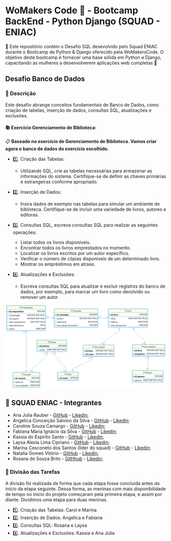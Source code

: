 # WoMakers Code 🦋 - Bootcamp BackEnd - Python Django (SQUAD - ENIAC)

🦋 Este repositório contém o Desafio SQL desevolvido pelo Squad ENIAC durante o Bootcamp de Python & Django oferecido pela WoMakersCode. O objetivo deste bootcamp é fornecer uma base sólida em Python e Django, capacitando as mulheres a desenvolverem aplicações web completas 🦋

## Desafio Banco de Dados

### 📜 Descrição

Este desafio abrange conceitos fundamentais de Banco de Dados, como criação de tabelas, inserção de dados, consultas SQL, atualizações e exclusões.
  
#### 📚 Exercício  Gerenciamento de Biblioteca:

📋 **Baseado no exercício de Gerenciamento de Biblioteca. Vamos criar agora o banco de dados do exercício escolhido.**

- 1️⃣. Criação das Tabelas:
    - Utilizando SQL, crie as tabelas necessárias para armazenar as informações do sistema. Certifique-se de definir as chaves primárias e estrangeiras conforme apropriado.

- 2️⃣. Inserção de Dados:
    - Insira dados de exemplo nas tabelas para simular um ambiente de biblioteca. Certifique-se de incluir uma variedade de livros, autores e editoras.

- 3️⃣. Consultas SQL, escreva consultas SQL para realizar as seguintes operações:
    - Listar todos os livros disponíveis.
    - Encontrar todos os livros emprestados no momento.
    - Localizar os livros escritos por um autor específico.
    - Verificar o número de cópias disponíveis de um determinado livro.
    - Mostrar os empréstimos em atraso.

- 4️⃣. Atualizações e Exclusões:
    - Escreva consultas SQL para atualizar e excluir registros do banco de dados, por exemplo, para marcar um livro como devolvido ou remover um autor

![modelagem](banco_eniac.png)


## 👥 SQUAD ENIAC - Integrantes 

- Ana Julia Rauber - [GitHub](https://github.com/anajuliarauber) - [Likedin](https://www.linkedin.com/in/ana-julia-rauber/);
- Angelica Conceição Salvino da Silva - [GitHub](https://github.com/AngelicaSalvino) - [Likedin](https://www.linkedin.com/in/angelica-salvino/);
- Caroline Souza Camargo - [GitHub](https://github.com/Caroline-Camargo) - [Likedin](https://www.linkedin.com/in/caroline-souza-camargo-023b54164/);
- Fabiana Maria Ignácio da Silva - [GitHub](https://github.com/Ignacio-fabianamaria) - [Likedin](https://www.linkedin.com/in/fabianaignacio/);
- Kassia do Espirito Santo - [GitHub](https://github.com/KassiaES) - [Likedin](https://www.linkedin.com/in/kassia-es);
- Laysa Alexia Lima Cipriano - [GitHub](https://github.com/LayCipriano) - [Likedin](https://www.linkedin.com/in/lay-cipriano/);
- Marina Cesconeto dos Santos (líder do squad) - [GitHub](https://github.com/marina6coneto) - [Likedin](https://www.linkedin.com/in/marina-cesconeto-dos-santos-a17563216/);
- Natalia Gomes Vitório - [GitHub]() - [Likedin]();
- Rosana de Souza Brito - [GitHhub](https://github.com/RosanaBrito) - [Likedin](https://www.linkedin.com/in/rosanadesouzabrito/);

### 🤝 Divisão das Tarefas

A divisão foi realizada de forma que cada etapa fosse concluída antes do início da etapa seguinte. Dessa forma, as meninas com mais disponibilidade de tempo no início do projeto começaram pela primeira etapa, e assim por diante. Dividimos uma etapa para duas meninas.

- 1️⃣. Criação das Tabelas: Carol e Marina
- 2️⃣. Inserção de Dados: Angelica e Fabiana
- 3️⃣. Consultas SQL: Rosana e Laysa
- 4️⃣. Atualizações e Exclusões: Kassia e Ana Julia
